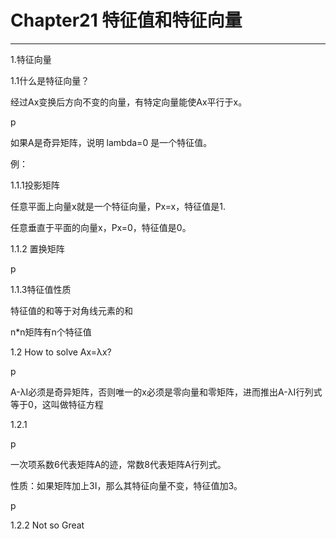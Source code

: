 # Chapter21 特征值和特征向量

---

1.特征向量

1.1什么是特征向量？

经过Ax变换后方向不变的向量，有特定向量能使Ax平行于x。

p

如果A是奇异矩阵，说明 lambda=0 是一个特征值。

例：

1.1.1投影矩阵

任意平面上向量x就是一个特征向量，Px=x，特征值是1.

任意垂直于平面的向量x，Px=0，特征值是0。

1.1.2 置换矩阵

p

1.1.3特征值性质

特征值的和等于对角线元素的和

n\*n矩阵有n个特征值



1.2 How to solve Ax=λx?

p

A-λI必须是奇异矩阵，否则唯一的x必须是零向量和零矩阵，进而推出A-λI行列式等于0，这叫做特征方程

1.2.1

p

一次项系数6代表矩阵A的迹，常数8代表矩阵A行列式。



性质：如果矩阵加上3I，那么其特征向量不变，特征值加3。

p

1.2.2 Not so Great





